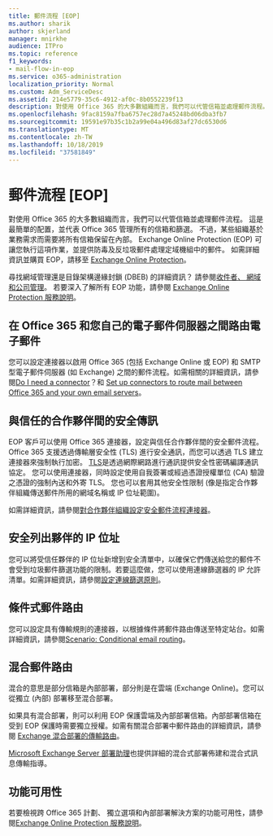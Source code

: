 ```yaml
---
title: 郵件流程 [EOP]
ms.author: sharik
author: skjerland
manager: mnirkhe
audience: ITPro
ms.topic: reference
f1_keywords:
- mail-flow-in-eop
ms.service: o365-administration
localization_priority: Normal
ms.custom: Adm_ServiceDesc
ms.assetid: 214e5779-35c6-4912-af0c-8b0552239f13
description: 對使用 Office 365 的大多數組織而言，我們可以代管信箱並處理郵件流程。 這是最簡單的配置，並代表 Office 365 管理所有的信箱和篩選。 不過，某些組織基於業務需求而需要將所有信箱保留在內部。 Exchange Online Protection (EOP) 可讓您執行這項作業，並提供防毒及反垃圾郵件處理定域機組中的郵件。
ms.openlocfilehash: 9fac8159a7fba6757ec28d7a45248bd06dba3fb7
ms.sourcegitcommit: 19591e97b35c1b2a99e04a496d83af27dc6530d6
ms.translationtype: MT
ms.contentlocale: zh-TW
ms.lasthandoff: 10/18/2019
ms.locfileid: "37581849"
---
```

# <a name="mail-floweop"></a>郵件流程 [EOP]

對使用 Office 365 的大多數組織而言，我們可以代管信箱並處理郵件流程。 這是最簡單的配置，並代表 Office 365 管理所有的信箱和篩選。 不過，某些組織基於業務需求而需要將所有信箱保留在內部。 Exchange Online Protection (EOP) 可讓您執行這項作業，並提供防毒及反垃圾郵件處理定域機組中的郵件。 如需詳細資訊並購買 EOP，請移至 [Exchange Online Protection](https://products.office.com/exchange/exchange-email-security-spam-protection)。
  
尋找網域管理還是目錄架構邊緣封鎖 (DBEB) 的詳細資訊？ 請參閱[收件者、 網域和公司管理](recipient-domain-and-company-management.md)。 若要深入了解所有 EOP 功能，請參閱 [Exchange Online Protection 服務說明](exchange-online-protection-service-description.md)。
  
## <a name="routing-email-between-office-365-and-your-own-email-servers"></a>在 Office 365 和您自己的電子郵件伺服器之間路由電子郵件

您可以設定連接器以啟用 Office 365 (包括 Exchange Online 或 EOP) 和 SMTP 型電子郵件伺服器 (如 Exchange) 之間的郵件流程。如需相關的詳細資訊，請參閱[Do I need a connector](https://docs.microsoft.com/exchange/mail-flow-best-practices/use-connectors-to-configure-mail-flow/do-i-need-to-create-a-connector)？和 [Set up connectors to route mail between Office 365 and your own email servers](https://docs.microsoft.com/exchange/mail-flow-best-practices/use-connectors-to-configure-mail-flow/set-up-connectors-to-route-mail)。
  
## <a name="secure-messaging-with-a-trusted-partner"></a>與信任的合作夥伴間的安全傳訊

EOP 客戶可以使用 Office 365 連接器，設定與信任合作夥伴間的安全郵件流程。 Office 365 支援透過傳輸層安全性 (TLS) 進行安全通訊，而您可以透過 TLS 建立連接器來強制執行加密。 [TLS](https://docs.microsoft.com/microsoft-365/compliance/exchange-online-uses-tls-to-secure-email-connections)是透過網際網路進行通訊提供安全性密碼編譯通訊協定。 您可以使用連接器，同時設定使用自我簽署或經過憑證授權單位 (CA) 驗證之憑證的強制內送和外寄 TLS。 您也可以套用其他安全性限制 (像是指定合作夥伴組織傳送郵件所用的網域名稱或 IP 位址範圍)。 
  
如需詳細資訊，請參閱[對合作夥伴組織設定安全郵件流程連接器](https://docs.microsoft.com/exchange/mail-flow-best-practices/use-connectors-to-configure-mail-flow/set-up-connectors-for-secure-mail-flow-with-a-partner)。
  
## <a name="safe-listing-a-partners-ip-address"></a>安全列出夥伴的 IP 位址

您可以將受信任夥伴的 IP 位址新增到安全清單中，以確保它們傳送給您的郵件不會受到垃圾郵件篩選功能的限制。若要這麼做，您可以使用連線篩選器的 IP 允許清單。如需詳細資訊，請參閱[設定連線篩選原則](https://go.microsoft.com/fwlink/p/?LinkID=287108)。
  
## <a name="conditional-mail-routing"></a>條件式郵件路由

您可以設定具有傳輸規則的連接器，以根據條件將郵件路由傳送至特定站台。如需詳細資訊，請參閱[Scenario: Conditional email routing](https://docs.microsoft.com/exchange/mail-flow-best-practices/use-connectors-to-configure-mail-flow/conditional-mail-routing)。
  
## <a name="hybrid-mail-routing"></a>混合郵件路由

混合的意思是部分信箱是內部部署，部分則是在雲端 (Exchange Online)。您可以從獨立 (內部) 部署移至混合部署。
  
如果具有混合部署，則可以利用 EOP 保護雲端及內部部署信箱。內部部署信箱在受到 EOP 保護時需要獨立授權。如需有關混合部署中郵件路由的詳細資訊，請參閱 [Exchange 混合部署的傳輸路由](https://go.microsoft.com/fwlink/p/?LinkId=271757)。
  
[Microsoft Exchange Server 部署助理](https://go.microsoft.com/fwlink/p/?LinkId=287036)也提供詳細的混合式部署佈建和混合式訊息傳輸指導。 
  
## <a name="feature-availability"></a>功能可用性

若要檢視跨 Office 365 計劃、 獨立選項和內部部署解決方案的功能可用性，請參閱[Exchange Online Protection 服務說明](exchange-online-protection-service-description.md)。
